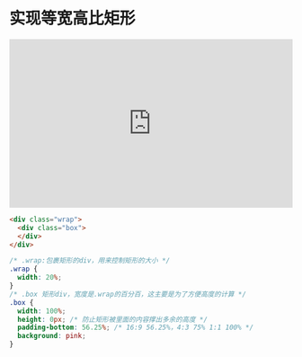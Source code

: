 # 实现等宽高比矩形

<iframe height="300" style="width: 100%;" scrolling="no" title="等宽高比矩形" src="https://codepen.io/merlin218/embed/rNpeNop?default-tab=css%2Cresult&editable=true&theme-id=light" frameborder="no" loading="lazy" allowtransparency="true" allowfullscreen="true">
  See the Pen <a href="https://codepen.io/merlin218/pen/rNpeNop">
  等宽高比矩形</a> by Merlin218 (<a href="https://codepen.io/merlin218">@merlin218</a>)
  on <a href="https://codepen.io">CodePen</a>.
</iframe>

```html
<div class="wrap">
  <div class="box">
  </div>
</div>
```

```css
/* .wrap:包裹矩形的div，用来控制矩形的大小 */
.wrap {
  width: 20%;
}
/* .box 矩形div，宽度是.wrap的百分百，这主要是为了方便高度的计算 */
.box {
  width: 100%;
  height: 0px; /* 防止矩形被里面的内容撑出多余的高度 */
  padding-bottom: 56.25%; /* 16:9 56.25%，4:3 75% 1:1 100% */
  background: pink;
}

```